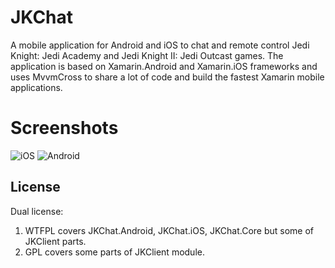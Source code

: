 # JKChat
A mobile application for Android and iOS to chat and remote control Jedi Knight: Jedi Academy and Jedi Knight II: Jedi Outcast games.
The application is based on Xamarin.Android and Xamarin.iOS frameworks and uses MvvmCross to share a lot of code and build the fastest Xamarin mobile applications.

# Screenshots
![iOS](https://i.imgur.com/1URvRol.png)
![Android](https://i.imgur.com/JL5ADwr.png)

## License
Dual license:
1. WTFPL covers JKChat.Android, JKChat.iOS, JKChat.Core but some of JKClient parts.
2. GPL covers some parts of JKClient module.